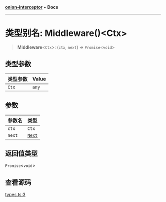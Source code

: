 [**onion-interceptor**](../README.md) • **Docs**

***

# 类型别名: Middleware()\<Ctx\>

> **Middleware**\<`Ctx`\>: (`ctx`, `next`) => `Promise`\<`void`\>

## 类型参数

| 类型参数 | Value |
| :------ | :------ |
| `Ctx` | `any` |

## 参数

| 参数名 | 类型 |
| :------ | :------ |
| `ctx` | `Ctx` |
| `next` | [`Next`](Next.md) |

## 返回值类型

`Promise`\<`void`\>

## 查看源码

[types.ts:3](https://github.com/coverjs/onion-interceptor/blob/1b9d5ae9aaa61676e78600fa57f48aeebb868b75/packages/core/src/types.ts#L3)
